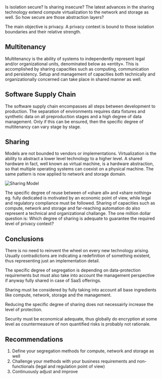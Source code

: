 Is isolation secure? Is sharing insecure? The latest advances in the sharing technology extend compute virtualization to the network and storage as well. So how secure are those abstraction layers?

The main objective is privacy. A privacy context is bound to those isolation boundaries and their relative strength.

## Multitenancy
Multitenancy is the ability of systems to independently represent legal and/or organizational units, denominated below as «entity». This is accomplished by sharing capacities such as computing, communication and persistency. Setup and management of capacities both technically and organizationally concerned can take place in shared manner as well.

## Software Supply Chain 
The software supply chain encompasses all steps between development to production. The separation of environments requires data fixtures and synthetic data on all preproduction stages and a high degree of data management. Only if this can be ensured, then the specific degree of multitenancy can vary stage by stage.

## Sharing
Models are not bounded to vendors or implementations. Virtualization is the ability to abstract a lower level technology to a higher level. A shared hardware in fact, well known as virtual machine, is a hardware abstraction, so that multiple operating systems can coexist on a physical machine. The same pattern is now applied to network and storage domain.

![Sharing Model](https://flavio.aiello.ch/assets/images/usm.png)

The specific degree of reuse between of «share all» and «share nothing» eg. fully dedicated is motivated by an economic point of view, while legal and regulatory compliance must be followed. Sharing of capacities such as compute, network and storage and far-reaching automation do also represent a technical and organizational challange. The one million dollar question is: Which degree of sharing is adequate to guarantee the required level of privacy context?

## Conclusions
There is no need to reinvent the wheel on every new technology arising. Usually contradictions are indicating a redefinition of something existent, thus representing just an implementation detail. 

The specific degree of segregation is depending on data-protection requirements but must also take into account the management perspective if anyway fully shared in case of SaaS offerings. 

Sharing must be considered by fully taking into account all base ingredients like compute, network, storage and the management. 

Reducing the specific degree of sharing does not necessairly increase the level of protection.

Security must be economical adequate, thus globally do encryption at some level as countermeasure of non quantified risks is probably not rationale.

## Recommendations

1.	Define your segregation methods for compute, network and storage as well
2.	Challenge your methods with your business requirements and non-functionals (legal and regulation point of view)
3.	Continuously adjust and improve
